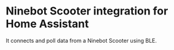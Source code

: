 # Ninebot Scooter integration for Home Assistant

It connects and poll data from a Ninebot Scooter using BLE.
